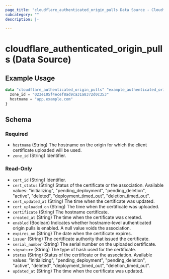 ```yaml
---
page_title: "cloudflare_authenticated_origin_pulls Data Source - Cloudflare"
subcategory: ""
description: |-
  
---
```


# cloudflare_authenticated_origin_pulls (Data Source)



## Example Usage

```terraform
data "cloudflare_authenticated_origin_pulls" "example_authenticated_origin_pulls" {
  zone_id = "023e105f4ecef8ad9ca31a8372d0c353"
  hostname = "app.example.com"
}
```

<!-- schema generated by tfplugindocs -->
## Schema

### Required

- `hostname` (String) The hostname on the origin for which the client certificate uploaded will be used.
- `zone_id` (String) Identifier.

### Read-Only

- `cert_id` (String) Identifier.
- `cert_status` (String) Status of the certificate or the association.
Available values: "initializing", "pending_deployment", "pending_deletion", "active", "deleted", "deployment_timed_out", "deletion_timed_out".
- `cert_updated_at` (String) The time when the certificate was updated.
- `cert_uploaded_on` (String) The time when the certificate was uploaded.
- `certificate` (String) The hostname certificate.
- `created_at` (String) The time when the certificate was created.
- `enabled` (Boolean) Indicates whether hostname-level authenticated origin pulls is enabled. A null value voids the association.
- `expires_on` (String) The date when the certificate expires.
- `issuer` (String) The certificate authority that issued the certificate.
- `serial_number` (String) The serial number on the uploaded certificate.
- `signature` (String) The type of hash used for the certificate.
- `status` (String) Status of the certificate or the association.
Available values: "initializing", "pending_deployment", "pending_deletion", "active", "deleted", "deployment_timed_out", "deletion_timed_out".
- `updated_at` (String) The time when the certificate was updated.


